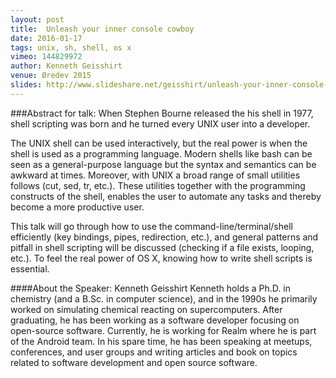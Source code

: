 ```yaml
---
layout: post
title:  Unleash your inner console cowboy
date: 2016-01-17
tags: unix, sh, shell, os x
vimeo: 144829972
author: Kenneth Geisshirt
venue: Øredev 2015
slides: http://www.slideshare.net/geisshirt/unleash-your-inner-console-cowboy-54847740
---
```


###Abstract for talk:
When Stephen Bourne released the his shell in 1977, shell scripting was born and he turned every UNIX user into a developer.

The UNIX shell can be used interactively, but the real power is when the shell is used as a programming language. Modern shells like bash can be seen as a general-purpose language but the syntax and semantics can be awkward at times. Moreover, with UNIX a broad range of small utilities follows (cut, sed, tr, etc.). These utilities together with the programming constructs of the shell, enables the user to automate any tasks and thereby become a more productive user.

This talk will go through how to use the command-line/terminal/shell efficiently (key bindings, pipes, redirection, etc.), and general patterns and pitfall in shell scripting will be discussed (checking if a file exists, looping, etc.). To feel the real power of OS X, knowing how to write shell scripts is essential.

####About the Speaker: Kenneth Geisshirt
Kenneth holds a Ph.D. in chemistry (and a B.Sc. in computer science), and in the 1990s he primarily worked on simulating chemical reacting on supercomputers. After graduating, he has been working as a software developer focusing on open-source software. Currently, he is working for Realm where he is part of the Android team. In his spare time, he has been speaking at meetups, conferences, and user groups and writing articles and book on topics related to software development and open source software.
